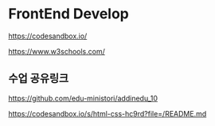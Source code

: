 # FrontEnd Develop

https://codesandbox.io/

https://www.w3schools.com/

## 수업 공유링크

https://github.com/edu-ministori/addinedu_10

https://codesandbox.io/s/html-css-hc9rd?file=/README.md
